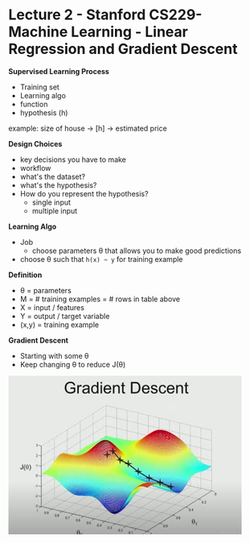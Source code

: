 # Lecture 2 - Stanford CS229- Machine Learning - Linear Regression and Gradient Descent

**Supervised Learning Process**
- Training set
- Learning algo
- function
- hypothesis (h)

example:
size of house -> [h] -> estimated price

**Design Choices**
- key decisions you have to make
- workflow
- what's the dataset?
- what's the hypothesis?
- How do you represent the hypothesis?
    - single input
    - multiple input


**Learning Algo**
- Job
    - choose parameters θ that allows you to make good predictions
- choose θ such that `h(x) ~ y` for training example


**Definition**
- θ = parameters
- M = # training examples
    = # rows in table above
- X = input / features
- Y = output / target variable
- (x,y) = training example

**Gradient Descent**
- Starting with some θ
- Keep changing θ to reduce J(θ)

![Gradient Descent](images/image.png)

